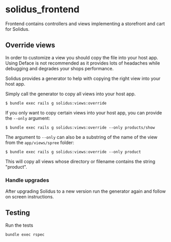 # solidus\_frontend

Frontend contains controllers and views implementing a storefront and cart for Solidus.

## Override views

In order to customize a view you should copy the file into your host app. Using Deface is not
recommended as it provides lots of headaches while debugging and degrades your shops performance.

Solidus provides a generator to help with copying the right view into your host app.

Simply call the generator to copy all views into your host app.

```shell
$ bundle exec rails g solidus:views:override
```

If you only want to copy certain views into your host app, you can provide the `--only` argument:

```shell
$ bundle exec rails g solidus:views:override --only products/show
```

The argument to `--only` can also be a substring of the name of the view from the `app/views/spree` folder:

```shell
$ bundle exec rails g solidus:views:override --only product
```

This will copy all views whose directory or filename contains the string "product".

### Handle upgrades

After upgrading Solidus to a new version run the generator again and follow on screen instructions.

## Testing

Run the tests

    bundle exec rspec
